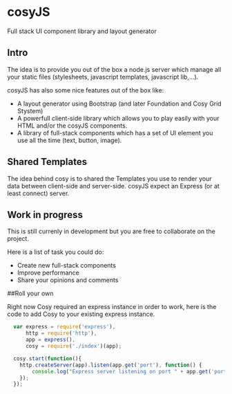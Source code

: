 cosyJS
======

Full stack UI component library and layout generator

## Intro

The idea is to provide you out of the box a node.js server which manage all your static files (stylesheets, javascript templates, javascript lib,...).

cosyJS has also some nice features out of the box like:

* A layout generator using Bootstrap (and later Foundation and Cosy Grid Stystem)
* A powerfull client-side library which allows you to play easily with your HTML and/or the cosyJS components. 
* A library of full-stack components which has a set of UI element you use all the time (text, button, image).

## Shared Templates

The idea behind cosy is to shared the Templates you use to render your data between client-side and server-side. cosyJS expect an Express (or at least connect) server.

## Work in progress

This is still currenly in development but you are free to collaborate on the project.

Here is a list of task you could do:

* Create new full-stack components
* Improve performance
* Share your opinions and comments

##Roll your own

Right now Cosy required an express instance in order to work, here is the code to add Cosy to your existing express instance.

```javascript
  var express = require('express'),
      http = require('http'),
	  app = express(),
	  cosy = require('./index')(app);

  cosy.start(function(){
  	http.createServer(app).listen(app.get('port'), function() {
        console.log("Express server listening on port " + app.get('port'));
    });
  });
```

